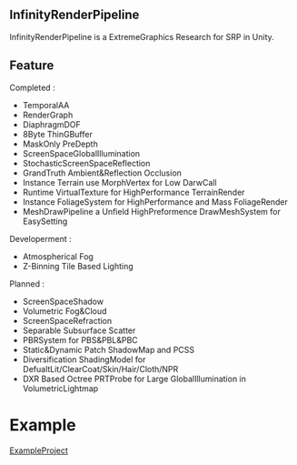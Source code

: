 ## InfinityRenderPipeline
InfinityRenderPipeline is a ExtremeGraphics Research for SRP in Unity.



## Feature
Completed : 
* TemporalAA
* RenderGraph
* DiaphragmDOF
* 8Byte ThinGBuffer
* MaskOnly PreDepth
* ScreenSpaceGlobalIllumination
* StochasticScreenSpaceReflection
* GrandTruth Ambient&Reflection Occlusion
* Instance Terrain use MorphVertex for Low DarwCall
* Runtime VirtualTexture for HighPerformance TerrainRender
* Instance FoliageSystem for HighPerformance and Mass FoliageRender
* MeshDrawPipeline a Unfield HighPreformence DrawMeshSystem for EasySetting


Developerment : 
* Atmospherical Fog
* Z-Binning Tile Based Lighting


Planned : 
* ScreenSpaceShadow
* Volumetric Fog&Cloud
* ScreenSpaceRefraction
* Separable Subsurface Scatter
* PBRSystem for PBS&PBL&PBC
* Static&Dynamic Patch ShadowMap and PCSS
* Diversification ShadingModel for DefualtLit/ClearCoat/Skin/Hair/Cloth/NPR
* DXR Based Octree PRTProbe for Large GlobalIllumination in VolumetricLightmap


# Example
[ExampleProject](https://github.com/haolange/InfinityExample)




